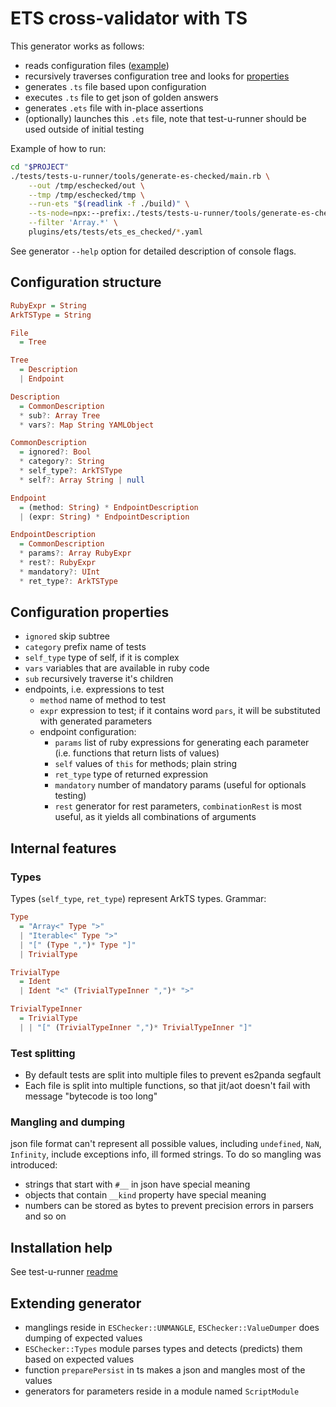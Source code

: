 # ETS cross-validator with TS

This generator works as follows:
- reads configuration files ([example](../../../../plugins/ets/tests/ets_es_checked/array.yaml))
- recursively traverses configuration tree and looks for [properties](#configuration-properties)
- generates `.ts` file based upon configuration
- executes `.ts` file to get json of golden answers
- generates `.ets` file with in-place assertions
- (optionally) launches this `.ets` file, note that test-u-runner should be used outside of initial testing

Example of how to run:
```bash
cd "$PROJECT"
./tests/tests-u-runner/tools/generate-es-checked/main.rb \
    --out /tmp/eschecked/out \
    --tmp /tmp/eschecked/tmp \
    --run-ets "$(readlink -f ./build)" \
    --ts-node=npx:--prefix:./tests/tests-u-runner/tools/generate-es-checked/:ts-node:-P:./tests/tests-u-runner/tools/generate-es-checked/tsconfig.json \
    --filter 'Array.*' \
    plugins/ets/tests/ets_es_checked/*.yaml
```

See generator `--help` option for detailed description of console flags.

## Configuration structure
```haskell
RubyExpr = String
ArkTSType = String

File
  = Tree

Tree
  = Description
  | Endpoint

Description
  = CommonDescription
  * sub?: Array Tree
  * vars?: Map String YAMLObject

CommonDescription
  = ignored?: Bool
  * category?: String
  * self_type?: ArkTSType
  * self?: Array String | null

Endpoint
  = (method: String) * EndpointDescription
  | (expr: String) * EndpointDescription

EndpointDescription
  = CommonDescription
  * params?: Array RubyExpr
  * rest?: RubyExpr
  * mandatory?: UInt
  * ret_type?: ArkTSType
```

## Configuration properties
- `ignored` skip subtree
- `category` prefix name of tests
- `self_type` type of self, if it is complex
- `vars` variables that are available in ruby code
- `sub` recursively traverse it's children
- endpoints, i.e. expressions to test
  - `method` name of method to test
  - `expr` expression to test; if it contains word `pars`, it will be substituted with generated parameters
  - endpoint configuration:
    - `params` list of ruby expressions for generating each parameter (i.e. functions that return lists of values)
    - `self` values of `this` for methods; plain string
    - `ret_type` type of returned expression
    - `mandatory` number of mandatory params (useful for optionals testing)
    - `rest` generator for rest parameters, `combinationRest` is most useful, as it yields all combinations of arguments

## Internal features
### Types
Types (`self_type`, `ret_type`) represent ArkTS types. Grammar:

```Haskell
Type
  = "Array<" Type ">"
  | "Iterable<" Type ">"
  | "[" (Type ",")* Type "]"
  | TrivialType

TrivialType
  = Ident
  | Ident "<" (TrivialTypeInner ",")* ">"

TrivialTypeInner
  = TrivialType
  | | "[" (TrivialTypeInner ",")* TrivialTypeInner "]"
```

### Test splitting
- By default tests are split into multiple files to prevent es2panda segfault
- Each file is split into multiple functions, so that jit/aot doesn't fail with message "bytecode is too long"
### Mangling and dumping
json file format can't represent all possible values, including `undefined`, `NaN`, `Infinity`, include exceptions info, ill formed strings. To do so mangling was introduced:
- strings that start with `#__` in json have special meaning
- objects that contain `__kind` property have special meaning
- numbers can be stored as bytes to prevent precision errors in parsers and so on

## Installation help
See test-u-runner [readme](../../readme.md#ets-es-checked-dependencies)

## Extending generator
- manglings reside in `ESChecker::UNMANGLE`, `ESChecker::ValueDumper` does dumping of expected values
- `ESChecker::Types` module parses types and detects (predicts) them based on expected values
- function `preparePersist` in ts makes a json and mangles most of the values
- generators for parameters reside in a module named `ScriptModule`

